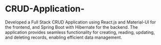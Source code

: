 # CRUD-Application-
Developed a Full Stack CRUD Application using React.js and Material-UI for the frontend, and 
Spring Boot with Hibernate for the backend. The application provides seamless functionality for creating, 
reading, updating, and deleting records, enabling efficient data management.
